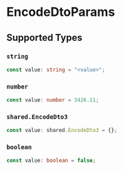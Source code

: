 # EncodeDtoParams


## Supported Types

### `string`

```typescript
const value: string = "<value>";
```

### `number`

```typescript
const value: number = 3426.11;
```

### `shared.EncodeDto3`

```typescript
const value: shared.EncodeDto3 = {};
```

### `boolean`

```typescript
const value: boolean = false;
```

